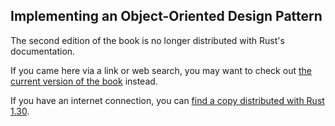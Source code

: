 ## Implementing an Object-Oriented Design Pattern

The second edition of the book is no longer distributed with Rust's documentation.

If you came here via a link or web search, you may want to check out [the current
version of the book](../ch18-03-oo-design-patterns.html) instead.

If you have an internet connection, you can [find a copy distributed with
Rust
1.30](https://doc.rust-lang.org/1.30.0/book/second-edition/ch17-03-oo-design-patterns.html).
